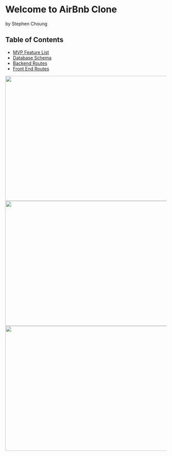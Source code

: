 # Welcome to AirBnb Clone
by Stephen Choung

## Table of Contents
* [MVP Feature List](https://github.com/Twprcntmlk/App-Academy-Week16-Solo-Project/wiki/MVP-List)
* [Database Schema](https://github.com/Twprcntmlk/App-Academy-Week16-Solo-Project/wiki/Database-Schema)
* [Backend Routes](https://github.com/Twprcntmlk/App-Academy-Week16-Solo-Project/wiki/Backend-Routes)
* [Front End Routes](https://github.com/Twprcntmlk/App-Academy-Week16-Solo-Project/wiki/Frontend-Routes)

<a href="https://youtu.be/siI5UL8wmUw">
  <img src="https://user-images.githubusercontent.com/47694954/128541158-f8e11675-4cf2-4f3e-9413-24e2679b6d07.png" width=692px height=389px>
</a>

<a href="https://youtu.be/ZbWWcBDsOJY">
  <img src="https://user-images.githubusercontent.com/47694954/128541058-021528ed-b82e-4a80-a571-f27239e5b6e9.png" width=692px height=389px>
</a>


<a href="https://youtu.be/4r2IhdtBqf8!">
  <img src="https://user-images.githubusercontent.com/47694954/128541305-d3b48485-aa67-4c63-88a3-6b462c8d38e7.png" width=692px height=389px>
</a>


<!-- [![Splash Page](https://user-images.githubusercontent.com/47694954/128541158-f8e11675-4cf2-4f3e-9413-24e2679b6d07.png)](https://youtu.be/siI5UL8wmUw)

[![Main Pages](https://user-images.githubusercontent.com/47694954/128541058-021528ed-b82e-4a80-a571-f27239e5b6e9.png)](https://youtu.be/ZbWWcBDsOJY)

[![Host Pages](https://user-images.githubusercontent.com/47694954/128541305-d3b48485-aa67-4c63-88a3-6b462c8d38e7.png)](https://youtu.be/4r2IhdtBqf8!)
 -->
